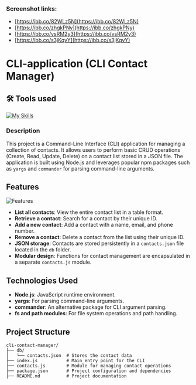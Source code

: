### Screenshot links:
- [https://ibb.co/82WLz5N](https://ibb.co/82WLz5N)
- [https://ibb.co/zhgkPNy](https://ibb.co/zhgkPNy)
- [https://ibb.co/vsRM2y3](https://ibb.co/vsRM2y3)
- [https://ibb.co/s3jKqvY](https://ibb.co/s3jKqvY)


# CLI-application (CLI Contact Manager)

## 🛠 Tools used

[![My Skills](https://skillicons.dev/icons?i=js,react,npm,vscode)](https://skillicons.dev)

### Description 

This project is a Command-Line Interface (CLI) application for managing a collection of contacts. It allows users to perform basic CRUD operations (Create, Read, Update, Delete) on a contact list stored in a JSON file. The application is built using Node.js and leverages popular npm packages such as `yargs` and `commander` for parsing command-line arguments.

## Features
![Features](https://img.shields.io/badge/Features-purple?style=for-the-badge)

- **List all contacts**: View the entire contact list in a table format.
- **Retrieve a contact**: Search for a contact by their unique ID.
- **Add a new contact**: Add a contact with a name, email, and phone number.
- **Remove a contact**: Delete a contact from the list using their unique ID.
- **JSON storage**: Contacts are stored persistently in a `contacts.json` file located in the `db` folder.
- **Modular design**: Functions for contact management are encapsulated in a separate `contacts.js` module.

## Technologies Used

- **Node.js**: JavaScript runtime environment.
- **yargs**: For parsing command-line arguments.
- **commander**: An alternative package for CLI argument parsing.
- **fs and path modules**: For file system operations and path handling.

## Project Structure

```plaintext
cli-contact-manager/
├── db/
│   └── contacts.json  # Stores the contact data
├── index.js           # Main entry point for the CLI
├── contacts.js        # Module for managing contact operations
├── package.json       # Project configuration and dependencies
├── README.md          # Project documentation
```
